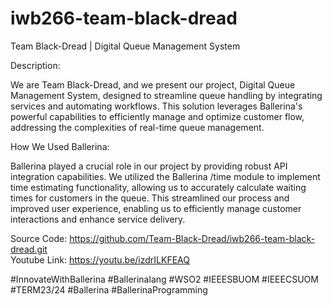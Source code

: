 # iwb266-team-black-dread

Team Black-Dread | Digital Queue Management System

Description:

We are Team Black-Dread, and we present our project, Digital Queue Management System, designed to streamline queue handling by integrating services and automating workflows. This solution leverages Ballerina's powerful capabilities to efficiently manage and optimize customer flow, addressing the complexities of real-time queue management.

How We Used Ballerina:

Ballerina played a crucial role  in our project by providing robust API integration capabilities. We utilized the Ballerina /time module to implement time estimating functionality, allowing us to accurately calculate waiting times for customers in the queue. This streamlined our process and improved user experience, enabling us to efficiently manage customer interactions and enhance service delivery.

Source Code: https://github.com/Team-Black-Dread/iwb266-team-black-dread.git
<br/>
Youtube Link: https://youtu.be/izdrILKFEAQ


#InnovateWithBallerina #Ballerinalang #WSO2 #IEEESBUOM #IEEECSUOM #TERM23/24 #Ballerina
#BallerinaProgramming
